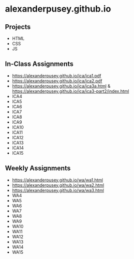 # alexanderpusey.github.io

## Projects

- HTML
- CSS
- JS

## In-Class Assignments

- https://alexanderpusey.github.io/ica/ica1.pdf
- https://alexanderpusey.github.io/ica/ica2.pdf
- https://alexanderpusey.github.io/ica/ica3a.html & https://alexanderpusey.github.io/ica/ica3-part2/index.html
- ICA4
- ICA5
- ICA6
- ICA7
- ICA8
- ICA9
- ICA10
- ICA11
- ICA12
- ICA13
- ICA14
- ICA15

## Weekly Assignments

- https://alexanderpusey.github.io/wa/wa1.html
- https://alexanderpusey.github.io/wa/wa2.html
- https://alexanderpusey.github.io/wa/wa3.html
- WA4
- WA5
- WA6
- WA7
- WA8
- WA9
- WA10
- WA11
- WA12
- WA13
- WA14
- WA15